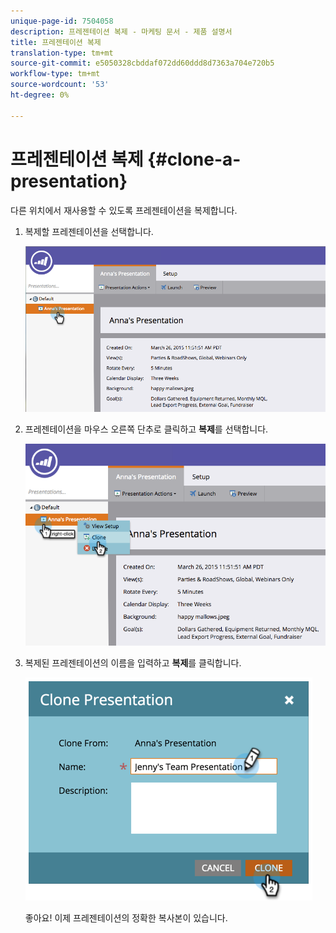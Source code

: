 ```yaml
---
unique-page-id: 7504058
description: 프레젠테이션 복제 - 마케팅 문서 - 제품 설명서
title: 프레젠테이션 복제
translation-type: tm+mt
source-git-commit: e5050328cbddaf072dd60ddd8d7363a704e720b5
workflow-type: tm+mt
source-wordcount: '53'
ht-degree: 0%

---
```



# 프레젠테이션 복제 {#clone-a-presentation}

다른 위치에서 재사용할 수 있도록 프레젠테이션을 복제합니다.

1. 복제할 프레젠테이션을 선택합니다.

   ![](assets/image2015-3-26-12-3a22-3a6.png)

1. 프레젠테이션을 마우스 오른쪽 단추로 클릭하고 **복제**&#x200B;를 선택합니다.

   ![](assets/image2015-3-26-12-3a22-3a47.png)

1. 복제된 프레젠테이션의 이름을 입력하고 **복제**&#x200B;를 클릭합니다.

   ![](assets/image2015-3-20-16-3a14-3a44.png)

   좋아요! 이제 프레젠테이션의 정확한 복사본이 있습니다.
